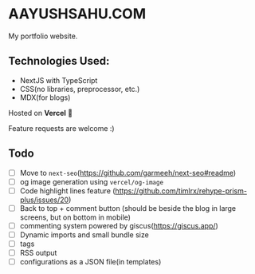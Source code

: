 # AAYUSHSAHU.COM

My portfolio website.

## Technologies Used:

- NextJS with TypeScript
- CSS(no libraries, preprocessor, etc.)
- MDX(for blogs)

Hosted on **Vercel** 💪

Feature requests are welcome :)

## Todo

- [ ] Move to `next-seo`(https://github.com/garmeeh/next-seo#readme)
- [ ] og image generation using `vercel/og-image`
- [ ] Code highlight lines feature (https://github.com/timlrx/rehype-prism-plus/issues/20)
- [ ] Back to top + comment button (should be beside the blog in large screens, but on bottom in mobile)
- [ ] commenting system powered by giscus(https://giscus.app/)
- [ ] Dynamic imports and small bundle size
- [ ] tags
- [ ] RSS output
- [ ] configurations as a JSON file(in templates)
